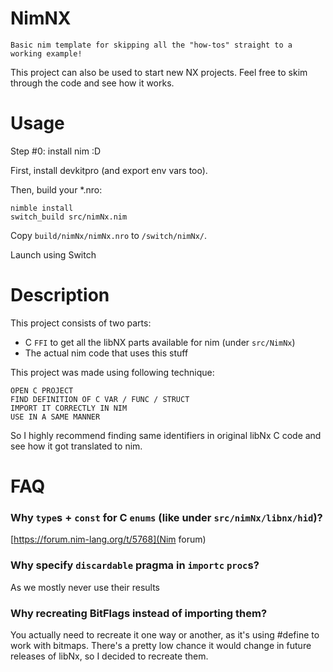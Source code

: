 NimNX
=====

    Basic nim template for skipping all the "how-tos" straight to a working example!

This project can also be used to start new NX projects.
Feel free to skim through the code and see how it works.

# Usage
Step #0: install nim :D

First, install devkitpro (and export env vars too).

Then, build your *.nro:

```shell
nimble install
switch_build src/nimNx.nim
```

Copy `build/nimNx/nimNx.nro` to `/switch/nimNx/`.

Launch using Switch

# Description

This project consists of two parts:
+ C `FFI` to get all the libNX parts available for nim (under `src/NimNx`)
+ The actual nim code that uses this stuff

This project was made using following technique:

    OPEN C PROJECT
    FIND DEFINITION OF C VAR / FUNC / STRUCT
    IMPORT IT CORRECTLY IN NIM
    USE IN A SAME MANNER

So I highly recommend finding same identifiers 
in original libNx C code and see how it got translated to nim.

# FAQ

### Why `type`s + `const` for C `enums` (like under `src/nimNx/libnx/hid`)?

[https://forum.nim-lang.org/t/5768](Nim forum)

### Why specify `discardable` pragma in `importc` `proc`s?

As we mostly never use their results

### Why recreating BitFlags instead of importing them?

You actually need to recreate it one way or another, as it's using #define to work with bitmaps.
There's a pretty low chance it would change in future releases of libNx, so I decided to recreate them.


